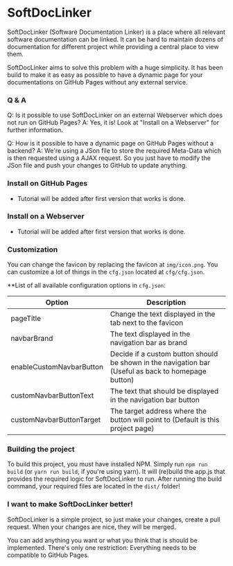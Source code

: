 # SoftDocLinker

SoftDocLinker (Software Documentation Linker) is a place where all relevant software documentation can be linked.
It can be hard to maintain dozens of documentation for different project while providing a central place to view them.

SoftDocLinker aims to solve this problem with a huge simplicity. It has been build to make it as easy as possible to have a
dynamic page for your documentations on GitHub Pages without any external service.

### Q & A

Q: Is it possible to use SoftDocLinker on an external Webserver which does not run on GitHub Pages?
A: Yes, it is! Look at "Install on a Webserver" for further information.

Q: How is it possible to have a dynamic page on GitHub Pages without a backend?
A: We're using a JSon file to store the required Meta-Data which is then requested using a AJAX request.
So you just have to modify the JSon file and push your changes to GitHub to update anything.

### Install on GitHub Pages

- Tutorial will be added after first version that works is done.

### Install on a Webserver

- Tutorial will be added after first version that works is done.

### Customization

You can change the favicon by replacing the favicon at ```img/icon.png```.
You can customize a lot of things in the ```cfg.json``` located at ```cfg/cfg.json```.

**List of all available configuration options in ```cfg.json```:

Option | Description
------------ | -------------
pageTitle | Change the text displayed in the tab next to the favicon
navbarBrand | The text displayed in the navigation bar as brand
enableCustomNavbarButton | Decide if a custom button should be shown in the navigation bar (Useful as back to homepage button)
customNavbarButtonText | The text that should be displayed in the navigation bar button
customNavbarButtonTarget | The target address where the button will point to (Default is this project page)


### Building the project

To build this project, you must have installed NPM.
Simply run ```npm run build``` (or ```yarn run build```, if you're using yarn).
It will (re)build the app.js that provides the required logic for SoftDocLinker to run.
After running the build command, your required files are located in the ```dist/``` folder!

### I want to make SoftDocLinker better!

SoftDocLinker is a simple project, so just make your changes, create a pull request.
When your changes are nice, they will be merged.

You can add anything you want or what you think that is should be implemented.
There's only one restriction: Everything needs to be compatible to GitHub Pages.